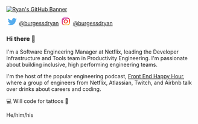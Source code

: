 [![Ryan's GitHub Banner](./img/banner.png)](https://ryanburgess.com)

[![Twitter icon](./img/twitter.png)](https://twitter.com/burgessdryan) [@burgessdryan](https://twitter.com/burgessdryan) [![Instagram icon](./img/instagram.png)](https://instagram.com/ryan.burgess) [@burgessdryan](https://instagram.com/ryan.burgess)

### Hi there 👋

I'm a Software Engineering Manager at Netflix, leading the Developer Infrastructure and Tools team in Productivity Engineering. I'm passionate about building inclusive, high performing engineering teams.

I'm the host of the popular engineering podcast, [Front End Happy Hour](https://www.frontendhappyhour.com), where a group of engineers from Netflix, Atlassian, Twitch, and Airbnb talk over drinks about careers and coding.

💻 Will code for tattoos 💉

He/him/his

